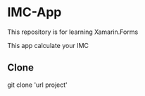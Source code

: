 # IMC-App
This repository is for learning Xamarin.Forms

This app calculate your IMC

## Clone
git clone 'url project'
